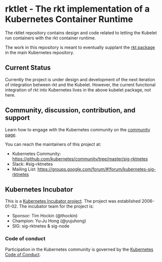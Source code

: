 # rktlet - The rkt implementation of a Kubernetes Container Runtime

The rktlet repository contains design and code related to letting the Kubelet run containers with the rkt container runtime.

The work in this repository is meant to eventually supplant the [rkt package](https://github.com/kubernetes/kubernetes/tree/v1.3.0/pkg/kubelet/rkt/) in the main Kubernetes repository.

## Current Status

Currently the project is under design and development of the next iteration of integration between rkt and the Kubelet.
However, the current functional integration of rkt into Kubernetes lives in the above kubelet package, not here.

## Community, discussion, contribution, and support

Learn how to engage with the Kubernetes community on the [community page](http://kubernetes.io/community/).

You can reach the maintainers of this project at:

- Kubernetes Community: https://github.com/kubernetes/community/tree/master/sig-rktnetes
- Slack: #sig-rktnetes
- Mailing List: https://groups.google.com/forum/#!forum/kubernetes-sig-rktnetes

## Kubernetes Incubator

This is a [Kubernetes Incubator project](https://github.com/kubernetes/community/blob/master/incubator.md). The project was established 2006-01-02. The incubator team for the project is:

- Sponsor: Tim Hockin (@thockin)
- Champion: Yu-Ju Hong (@yujuhong)
- SIG: sig-rktnetes &amp; sig-node

### Code of conduct

Participation in the Kubernetes community is governed by the [Kubernetes Code of Conduct](code-of-conduct.md).
